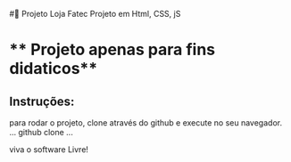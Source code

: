 #🏪 Projeto Loja Fatec
Projeto em Html, CSS, jS
# ** Projeto apenas para fins didaticos**
## Instruções:
para rodar  o projeto, clone através do github e execute no seu navegador.
...
github clone ...


viva o software Livre!